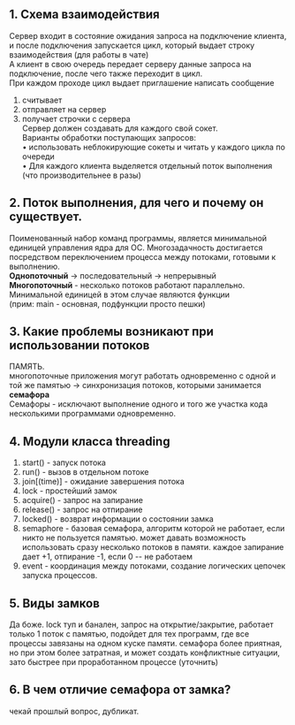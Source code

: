 ## 1. Схема взаимодействия  
Сервер входит в состояние ожидания запроса на подключение клиента, и после подключения запускается цикл, который выдает строку взаимодействия (для работы в чате)  
А клиент в свою очередь передает серверу данные запроса на подключение, после чего также переходит в цикл.  
При каждом проходе цикл выдает приглашение написать сообщение  
1. считывает  
2. отправляет на сервер  
3. получает строчки с сервера  
Сервер должен создавать для каждого свой сокет.   
Варианты обработки поступающих запросов:  
• использовать неблокирующие сокеты и читать у каждого цикла по очереди  
• Для каждого клиента выделяется отдельный поток выполнения (что производительнее в разы)  
## 2. Поток выполнения, для чего и почему он существует.  
Поименованный набор команд программы, является минимальной единицей управления ядра для ОС. Многозадачность достигается посредством переключением процесса между потоками, готовыми к выполнению.  
**Однопоточный** $\to$ последовательный $\to$ непрерывный  
**Многопоточный** - несколько потоков работают параллельно.   
Минимальной единицей в этом случае являются функции   
(прим: main - основная, подфункции просто пешки)  
## 3.  Какие проблемы возникают при использовании потоков  
ПАМЯТЬ.   
многопоточные приложения могут работать одновременно с одной и той же памятью $\to$ синхронизация потоков, которыми занимается **семафора**  
Семафоры - исключают выполнение одного и того же участка кода несколькими программами одновременно.  
## 4. Модули класса threading  
1. start() - запуск потока  
2. run() - вызов в отдельном потоке  
3. join[(time)] - ожидание завершения потока  
4. lock - простейший замок  
5. acquire() - запрос на запирание  
6. release() - запрос на отпирание  
7. locked() - возврат информации о состоянии замка  
8. semaphore - базовая семафора, алгоритм которой не работает, если никто не пользуется памятью. может давать возможность использовать сразу несколько потоков в памяти. каждое запирание дает +1, отпирание -1, если 0 -- не работаем  
9. event - координация между потоками, создание логических цепочек запуска процессов.   
## 5. Виды замков  
Да боже. lock туп и банален, запрос на открытие/закрытие, работает только 1 поток с памятью, подойдет для тех программ, где все процессы завязаны на одном куске памяти. 
семафора более приятная, но при этом более затратная, и может создать конфликтные ситуации, зато быстрее при проработанном процессе (уточнить)  
## 6. В чем отличие семафора от замка? 
чекай прошлый вопрос, дубликат.   
